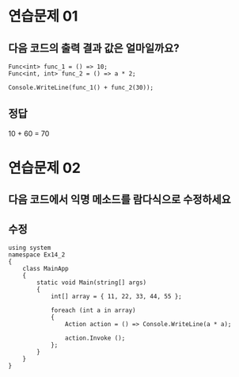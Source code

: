 # 연습문제 01
## 다음 코드의 출력 결과 값은 얼마일까요?
```
Func<int> func_1 = () => 10;
Func<int, int> func_2 = () => a * 2;

Console.WriteLine(func_1() + func_2(30));

```
## 정답
10 + 60 = 70

# 연습문제 02
## 다음 코드에서 익명 메소드를 람다식으로 수정하세요

## 수정
```
using system
namespace Ex14_2
{
    class MainApp
    {
        static void Main(string[] args)
        {
            int[] array = { 11, 22, 33, 44, 55 };

            foreach (int a in array)
            {
                Action action = () => Console.WriteLine(a * a);

                action.Invoke ();
            };
        }
    }
}
```
